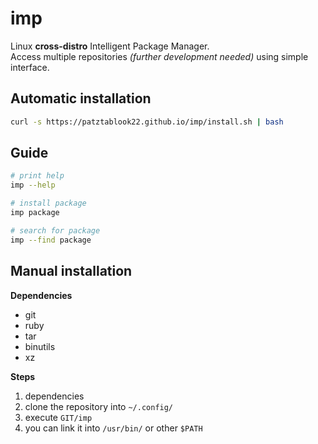# imp
Linux **cross-distro** Intelligent Package Manager. \
Access multiple repositories _(further development needed)_ using simple interface.

## Automatic installation

```bash
curl -s https://patztablook22.github.io/imp/install.sh | bash
```

## Guide
```bash
# print help
imp --help

# install package
imp package

# search for package
imp --find package
```

## Manual installation

**Dependencies**
  - git
  - ruby
  - tar
  - binutils
  - xz
  
**Steps**
  1. dependencies
  2. clone the repository into `~/.config/`
  3. execute `GIT/imp`
  4. you can link it into `/usr/bin/` or other `$PATH`

